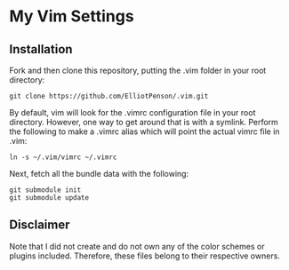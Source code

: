 # My Vim Settings

## Installation
                                                                                
Fork and then clone this repository, putting the .vim folder in your root
directory:

    git clone https://github.com/ElliotPenson/.vim.git

By default, vim will look for the .vimrc configuration file in your root
directory. However, one way to get around that is with a symlink. Perform the
following to make a .vimrc alias which will point the actual vimrc file in .vim:

    ln -s ~/.vim/vimrc ~/.vimrc

Next, fetch all the bundle data with the following:

    git submodule init
    git submodule update

## Disclaimer
Note that I did not create and do not own any of the color schemes or plugins
included. Therefore, these files belong to their respective owners.
